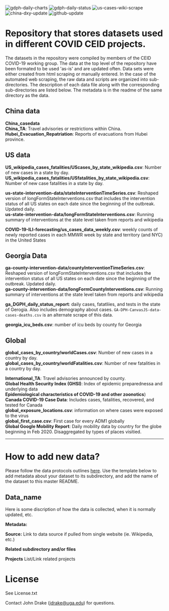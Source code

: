 
![gdph-daily-charts](https://github.com/CEIDatUGA/COVID-19-DATA/workflows/gdph-daily-charts/badge.svg)
![gdph-daily-status](https://github.com/CEIDatUGA/COVID-19-DATA/workflows/gdph-daily-status/badge.svg)
![us-cases-wiki-scrape](https://github.com/CEIDatUGA/COVID-19-DATA/workflows/us-cases-wiki-scrape/badge.svg)
![china-dxy-update](https://github.com/CEIDatUGA/COVID-19-DATA/workflows/china-dxy-update/badge.svg)
![github-update](https://github.com/CEIDatUGA/COVID-19-DATA/workflows/github-update/badge.svg)

Repository that stores datasets used in different COVID CEID projects.
=======
The datasets in the repository were compiled by members of the CEID COVID-19 working group. The data at the top level of the repository have been formated to be used 'as-is' and are updated often. Data sets were either created from html scraping or manually entered. In the case of the automated web scraping, the raw data and scripts are organized into sub-directories. The description of each data file along with the corresponding sub-directories are listed below. The metadata is in the readme of the same directory as the data.


## China data
**China_casedata** </br>
**China_TA**: Travel advisories or restrictions within China. </br>
**Hubei_Evacuation_Repatriation**: Reports of evacuations from Hubei province. </br>

## US data  
**US_wikipedia_cases_fatalities/UScases_by_state_wikipedia.csv**: Number of new cases in a state by day. </br>
**US_wikipedia_cases_fatalities/USfatalities_by_state_wikipedia.csv**: Number of new case fatalities in a state by day.  </br>

**us-state-intervention-data/stateInterventionTimeSeries.csv**: Reshaped version of longFormStateInterventions.csv that includes the intervention status of all US states on each date since the beginning of the outbreak. Updated daily. </br>
**us-state-intervention-data/longFormStateInterventions.csv**: Running summary of interventions at the state level taken from reports and wikipedia

**COVID-19-ILI-forecasting/us_cases_data_weekly.csv**: weekly counts of newly reported cases in each MMWR week by state and territory (and NYC) in the United States

## Georgia Data

**ga-county-intervention-data/countyInterventionTimeSeries.csv**: Reshaped version of longFormStateInterventions.csv that includes the intervention status of all US states on each date since the beginning of the outbreak. Updated daily. </br>
**ga-county-intervention-data/longFormCountyInterventions.csv**: Running summary of interventions at the state level taken from reports and wikipedia

**ga_DGPH_daily_status_report**: daily cases, fatatliies, and tests in the state of Gerogia. Also includes demography about cases.  `GA-DPH-CanvasJS-data-cases-deaths.csv` is an alternate scrape of this data.</br>

**georgia_icu_beds.csv**: number of icu beds by county for Georgia

## Global
**global_cases_by_country/worldCases.csv**: Number of new cases in a country by day. </br>
**global_cases_by_country/worldFatalities.csv**: Number of new fatalities in a country by day. </br>

**International_TA**: Travel advisories announced by county. </br>
**Global Health Security Index (GHSI)**: Index of epidemic preparednessa and underlying data </br>
**Epidemiological characteristics of COVID-19 and other zoonotics**)</br>
**Canada COVID-19 Case Data**: Includes cases, fatalities, recovered, and tested for Canada</br>
**global_exposure_locations.csv**: information on where cases were exposed to the virus</br>
**global_first_case.csv**: First case for every ADM1 globally</br>
**Global Google Mobility Report**: Daily mobility data by country for the globe beginning in Feb 2020. Disaggregated by types of places visitied.

---





# How to add new data?

Please follow the data protocols outlines [here](https://docs.google.com/document/d/1JwN1Q8ILKEU48sDo-f44V2wLErFm29rh0TI9hMXMwEk/edit). Use the template below to add metadata about your dataset to its subdirectory, and add the name of the dataset to this master README.

## Data_name
Here is some discription of how the data is collected, when it is normally updated, etc. 

<b>Metadata:</b> 
 
<b>Source:</b> Link to data source if pulled from single website (ie. Wikipedia, etc.)

<b>Related subdirectory and/or files</b>

<b>Projects</b>
List/Link related projects

# License 
See License.txt

Contact John Drake (jdrake@uga.edu) for questions. 

